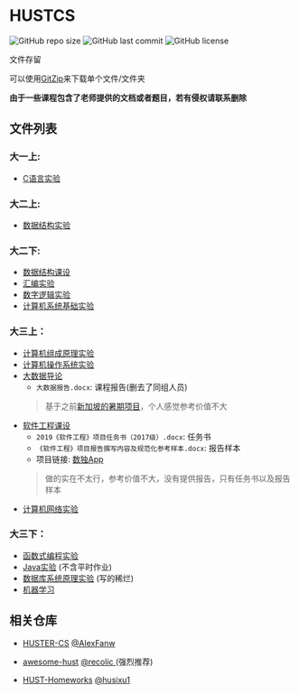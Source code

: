 # HUSTCS

![GitHub repo size](https://img.shields.io/github/repo-size/HUSTERGS/HUSTCS?style=flat-square)
![GitHub last commit](https://img.shields.io/github/last-commit/HUSTERGS/HUSTCS?style=flat-square)
![GitHub license](https://img.shields.io/github/license/HUSTERGS/HUSTCS?style=flat-square)

文件存留

可以使用[GitZip](http://kinolien.github.io/gitzip/)来下载单个文件/文件夹

**由于一些课程包含了老师提供的文档或者题目，若有侵权请联系删除**

## 文件列表
### 大一上:
- [C语言实验](https://github.com/HUSTERGS/HUSTCS/tree/master/C%E8%AF%AD%E8%A8%80%E5%AE%9E%E9%AA%8C)

### 大二上:
- [数据结构实验](https://github.com/HUSTERGS/HUSTCS/tree/master/%E6%95%B0%E6%8D%AE%E7%BB%93%E6%9E%84%E5%AE%9E%E9%AA%8C)

### 大二下:
- [数据结构课设](https://github.com/HUSTERGS/HUSTCS/tree/master/%E6%95%B0%E6%8D%AE%E7%BB%93%E6%9E%84%E8%AF%BE%E8%AE%BE)
- [汇编实验](https://github.com/HUSTERGS/HUSTCS/tree/master/%E6%B1%87%E7%BC%96)
- [数字逻辑实验](https://github.com/HUSTERGS/HUSTCS/tree/master/%E6%95%B0%E5%AD%97%E9%80%BB%E8%BE%91)
- [计算机系统基础实验](https://github.com/HUSTERGS/HUSTCS/tree/master/%E8%AE%A1%E7%AE%97%E6%9C%BA%E7%B3%BB%E7%BB%9F%E5%9F%BA%E7%A1%80)


### 大三上：
- [计算机组成原理实验](https://github.com/HUSTERGS/HUSTCS/tree/master/%E8%AE%A1%E7%AE%97%E6%9C%BA%E7%BB%84%E6%88%90%E5%8E%9F%E7%90%86)
- [计算机操作系统实验](https://github.com/HUSTERGS/HUSTCS/tree/master/%E8%AE%A1%E7%AE%97%E6%9C%BA%E6%93%8D%E4%BD%9C%E7%B3%BB%E7%BB%9F%E5%AE%9E%E9%AA%8C)
- [大数据导论](https://github.com/Langford-tang/University-Logo-Deep-Learning-Community-Detection)
  * `大数据报告.docx`: 课程报告(删去了同组人员)
  > 基于之前[新加坡的暑期项目](https://github.com/Langford-tang/University-Logo-Deep-Learning-Community-Detection)，个人感觉参考价值不大
- [软件工程课设](https://github.com/HUSTERGS/SoftwareEngineeringProject/)
  * `2019《软件工程》项目任务书（2017级）.docx`: 任务书
  * `《软件工程》项目报告撰写内容及规范化参考样本.docx`: 报告样本
  * 项目链接: [数独App](https://github.com/HUSTERGS/SoftwareEngineeringProject)
  > 做的实在不太行，参考价值不大，没有提供报告，只有任务书以及报告样本
- [计算机网络实验](https://github.com/HUSTERGS/Computer_Network)

### 大三下：
- [函数式编程实验](https://github.com/HUSTERGS/SML_HUST)
- [Java实验](https://github.com/HUSTERGS/Java_HUST) (不含平时作业)
- [数据库系统原理实验](https://github.com/HUSTERGS/Database_HUST) (写的稀烂)
- [机器学习](https://github.com/HUSTERGS/ML_HUST/)

## 相关仓库

- [HUSTER-CS](https://github.com/AlexFanw/HUSTER-CS) [@AlexFanw](https://github.com/AlexFanw/)

- [awesome-hust](https://github.com/recolic/awesome-hust) [@recolic ](https://github.com/recolic/) (强烈推荐)

- [HUST-Homeworks](https://github.com/husixu1/HUST-Homeworks) [@husixu1](https://github.com/husixu1)

